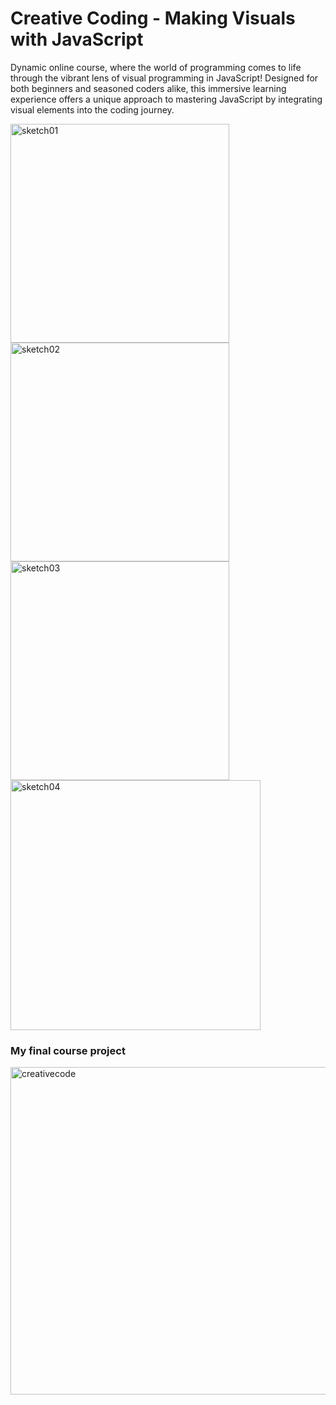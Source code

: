 <h1>Creative Coding - Making Visuals with JavaScript </h1> 
<p> Dynamic online course, where the world of programming comes to life through the vibrant lens of visual programming in JavaScript! Designed for both beginners and seasoned coders alike, this immersive learning experience offers a unique approach to mastering JavaScript by integrating visual elements into the coding journey.<p>


<img width="350" alt="sketch01" src="https://github.com/kkrista/creative-coding/assets/78624317/db5fcb05-8d0d-4467-b7e5-0ea44307c1e5">
<img width="350" alt="sketch02" src="https://github.com/kkrista/creative-coding/assets/78624317/a3c1e8e0-5034-4ad8-9017-9ab9cd3d8085">
<img width="350" alt="sketch03" src="https://github.com/kkrista/creative-coding/assets/78624317/ff2d53f4-27d3-4b4e-b393-42939327860d">
<img width="400" alt="sketch04" src="https://github.com/kkrista/creative-coding/assets/78624317/a7402b49-00c4-47c2-bd7e-58c1da21c6f0">

<h3>My final course project</h3>
<img width="524" alt="creativecode" src="https://github.com/kkrista/creative-coding/assets/78624317/3d02cc72-6ae9-4706-a703-1fef0864ef9c">

